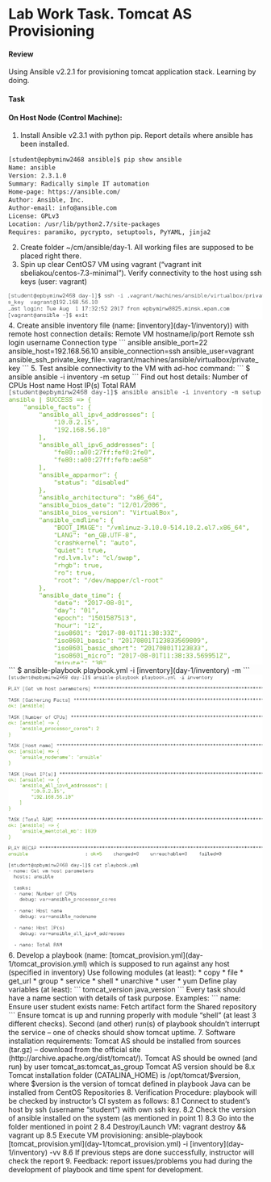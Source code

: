 # Lab Work Task. Tomcat AS Provisioning
#### Review
 Using Ansible v2.2.1 for provisioning tomcat application stack. Learning by doing.
#### Task

#### On Host Node (Control Machine):

1. Install Ansible v2.3.1 with python pip. Report details where ansible has been installed.
```
[student@epbyminw2468 ansible]$ pip show ansible
Name: ansible
Version: 2.3.1.0
Summary: Radically simple IT automation
Home-page: https://ansible.com/
Author: Ansible, Inc.
Author-email: info@ansible.com
License: GPLv3
Location: /usr/lib/python2.7/site-packages
Requires: paramiko, pycrypto, setuptools, PyYAML, jinja2
```
2. Create folder ~/cm/ansible/day-1. All working files are supposed to be placed right there.
3. Spin up clear CentOS7 VM using vagrant (“vagrant init sbeliakou/centos-7.3-minimal”). Verify connectivity to the host using ssh keys (user: vagrant)
<img src="day-1/1.png">
4. Create ansible inventory file (name: [inventory](day-1/inventory)) with remote host connection details:
Remote VM hostname/ip/port
Remote ssh login username
Connection type
```
ansible	ansible_port=22	ansible_host=192.168.56.10	ansible_connection=ssh	ansible_user=vagrant	ansible_ssh_private_key_file=.vagrant/machines/ansible/virtualbox/private_key
```
5. Test ansible connectivity to the VM with ad-hoc command: 
```
$ ansible ansible -i inventory -m setup
```
Find out host details:
Number of CPUs
Host name
Host IP(s)
Total RAM
<img src="day-1/2.png">
```
$ ansible-playbook playbook.yml -i [inventory](day-1/inventory) -m
```
<img src="day-1/3.png">
6. Develop a playbook (name: [tomcat_provision.yml](day-1/tomcat_provision.yml) which is supposed to run against any host (specified in inventory)
Use following modules (at least):
* copy
* file
* get_url
* group
* service
* shell
* unarchive
* user
* yum
Define play variables (at least):
```
tomcat_version
java_version
```
Every task should have a name section with details of task purpose.
Examples:
```
name: Ensure user student exists
name: Fetch artifact form the Shared repository
```
Ensure tomcat is up and running properly with module “shell” (at least 3 different checks).
Second (and other) run(s) of playbook shouldn’t interrupt the service – one of checks should show tomcat uptime.
7. Software installation requirements:
Tomcat AS should be installed from sources (tar.gz) – download from the official site (http://archive.apache.org/dist/tomcat/).
Tomcat AS should be owned (and run) by user tomcat_as:tomcat_as_group
Tomcat AS version should be 8.x
Tomcat installation folder (CATALINA_HOME) is /opt/tomcat/$version, where $version is the version of tomcat defined in playbook
Java can be installed from CentOS Repositories
8. Verification Procedure: playbook will be checked by instructor’s CI system as follows:
8.1 Connect to student’s host by ssh (username “student”) with own ssh key.
8.2 Check the version of ansible installed on the system (as mentioned in point 1)
8.3 Go into the folder mentioned in point 2
8.4 Destroy/Launch VM: vagrant destroy && vagrant up
8.5 Execute VM provisioning: ansible-playbook [tomcat_provision.yml](day-1/tomcat_provision.yml) -i [inventory](day-1/inventory) -vv 
8.6 If previous steps are done successfully, instructor will check the report
9. Feedback: report issues/problems you had during the development of playbook and time spent for development.
